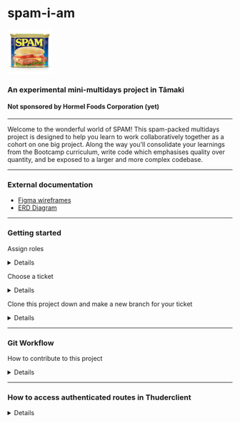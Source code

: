 # spam-i-am 
<img src="./public/images/hero_images/spam_classic_text.png" alt="A beautiful classic can of SPAM" style="width: 100px;"/>

### An experimental mini-multidays project in Tāmaki
#### Not sponsored by Hormel Foods Corporation (yet)

-----

Welcome to the wonderful world of SPAM! This spam-packed multidays project is designed to help you learn to work collaboratively together as a cohort on one big project. Along the way you'll consolidate your learnings from the Bootcamp curriculum, write code which emphasises quality over quantity, and be exposed to a larger and more complex codebase. 

---

### External documentation 

- [Figma wireframes](https://www.figma.com/design/vuRQXZ9V8QIMZPrJ3oKrpf/SPAM?node-id=0-1)
- [ERD Diagram](https://github.com/dev-academy-challenges/spam-i-am/blob/main/resources/ERD-diagram.png) 

---

### Getting started 

Assign roles 
<details>

  - Git Lead (at least two people sharing this role)
  - Vibes Lead
  - Scrum master (will organise and lead a standup on Friday, and the retro at the end of Friday)
  - Frontend Lead (can help to make overarching decisions on the FE)
  - Backend Lead (can help to make overarching decisions on the BE)

For any Product Owner decisions, please speak to a facilitator and consult the Figma wireframes. 
    
</details>

Choose a ticket 
<details>
  <p>Go to the Project Board in the Projects tab of this repo to find the tickets, each of which are connected to an issue. Once you and your pair have found a ticket you want to work on, please assign yourselves to that ticket so everyone else knows you've taken it. Remember to drag your ticket to the 'In progress' column on the board.</p>
</details>

Clone this project down and make a new branch for your ticket 
<details>
  
``` 
  npm i 
  gco -b "Ticket no/Ticket name"
  npm run knex migrate:latest
  npm run knex seed:run
  nrd
```

</details>

---

### Git Workflow 
How to contribute to this project 
<details>
  <p>The main branch will be protected, which means you can't just push to main! Here's what we recommend for your workflow:</p>
  
  - Make changes to your own branch, and commit and push to Github 
  - Commit frequently 
  - When you've finished your ticket and are ready to merge your branch into main, ensure all your latest changes are pushed up to Github and raise a pull request. Go and ask a Git Lead to take a look at your PR and help you merge it into main. We strongly recommend you all sit down together to do this.
  - Remember to close the issue associated with your ticket, and drag your ticket to 'Done' on the project board!
  - Let everyone know they need to pull from main in their branches after they finish saving and committing their own work. 
</details>

---
### How to access authenticated routes in Thuderclient 
<details>
  
#### Getting an access token

Suppose, you've created a new user called hello@example.com and the password is abc_123 and you want to generate an access token for this user so that you can test your server-side routes.

- In Auth0, under **Settings**, scroll down to **API Authorization Settings**, and set **Default Directory** to `Username-Password-Authentication`. If you don't have access to Auth0, ask one of the facilitators to confirm that the value is set.
- Open Thunderclient and fill in the following information:

- URL: **POST** `https://spam-matai-2024.au.auth0.com/oauth/token`
- **_For THUNDERCLIENT:_** Change the body to `Form-encode` and fill the following key/value pairs:

| key           | value                                           |
| ------------- | ----------------------------------------------- |
| audience      | https://spam/api                                |
| grant_type    | password                                        |
| client_id     | Wq4NM9ebbHVPGT6KHd3nq5EVeWwWHT5c                |
| username      | the email of the user (e.g `hello@example.com`) |
| password      | and the password for that user (e.g `abc_123`)  |

**NOTE**: access tokens expire after 24 hours, and you will need to generate a new token by using the same endpoint with the values from above.
It's a good idea to keep the HTTP request in Thunderclient because you'll need it for later.
</details>

